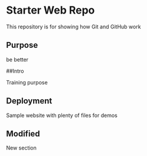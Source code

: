 # Starter Web Repo

This repository is for showing how Git and GitHub work

## Purpose

be better

##Intro

Training purpose

## Deployment

Sample website with plenty of files for demos

## Modified
New section